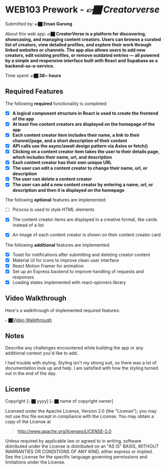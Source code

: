 # WEB103 Prework - *👉🏿 Creatorverse*

Submitted by: **👉🏿 Eman Gurung**

About this web app: **👉🏿 CreatorVerse is a platform for discovering, showcasing, and managing content creators. Users can browse a curated list of creators, view detailed profiles, and explore their work through linked websites or channels. The app also allows users to add new creators, edit existing profiles, or remove outdated entries — all powered by a simple and responsive interface built with React and Supabase as a backend-as-a-service.**

Time spent: **👉🏿 38~ hours** 

## Required Features

The following **required** functionality is completed:

<!-- 👉🏿👉🏿👉🏿 Make sure to check off completed functionality below -->
- [X] **A logical component structure in React is used to create the frontend of the app**
- [X] **At least five content creators are displayed on the homepage of the app**
- [X] **Each content creator item includes their name, a link to their channel/page, and a short description of their content**
- [X] **API calls use the async/await design pattern via Axios or fetch()**
- [X] **Clicking on a content creator item takes the user to their details page, which includes their name, url, and description**
- [X] **Each content creator has their own unique URL**
- [X] **The user can edit a content creator to change their name, url, or description**
- [X] **The user can delete a content creator**
- [X] **The user can add a new content creator by entering a name, url, or description and then it is displayed on the homepage**

The following **optional** features are implemented:

- [ ] Picocss is used to style HTML elements
- [X] The content creator items are displayed in a creative format, like cards instead of a list
- [X] An image of each content creator is shown on their content creator card


The following **additional** features are implemented:

- [X] Toast for notifications after submitting and deleting creator content
- [X] Material UI for icons to improve clean user interface
- [X] React Motion Framer for animation
- [X] Set up an Express backend to improve handling of requests and responses
- [X] Loading states implemented with react-spinners library

## Video Walkthrough

Here's a walkthrough of implemented required features:

👉🏿<a href='https://www.youtube.com/watch?v=K6UHofGgEtA' title='Video Walkthrough' target="_blank"/>Video Walkthrough</a>

## Notes

Describe any challenges encountered while building the app or any additional context you'd like to add.

I had trouble with styling. Styling isn't my strong suit, so there was a lot of documentation look up and help. I am satisfied with how 
the styling turned out in the end of the day.

## License

Copyright [👉🏿 yyyy] [👉🏿 name of copyright owner]

Licensed under the Apache License, Version 2.0 (the "License"); you may not use this file except in compliance with the License. You may obtain a copy of the License at

> http://www.apache.org/licenses/LICENSE-2.0

Unless required by applicable law or agreed to in writing, software distributed under the License is distributed on an "AS IS" BASIS, WITHOUT WARRANTIES OR CONDITIONS OF ANY KIND, either express or implied. See the License for the specific language governing permissions and limitations under the License.
